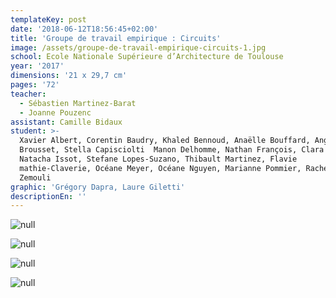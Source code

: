 ```yaml
---
templateKey: post
date: '2018-06-12T18:56:45+02:00'
title: 'Groupe de travail empirique : Circuits'
image: /assets/groupe-de-travail-empirique-circuits-1.jpg
school: Ecole Nationale Supérieure d’Architecture de Toulouse
year: '2017'
dimensions: '21 x 29,7 cm'
pages: '72'
teacher:
  - Sébastien Martinez-Barat
  - Joanne Pouzenc
assistant: Camille Bidaux
student: >-
  Xavier Albert, Corentin Baudry, Khaled Bennoud, Anaëlle Bouffard, Angélique
  Brousset, Stella Capisciolti  Manon Delhomme, Nathan François, Clara Guerin,
  Natacha Issot, Stefane Lopes-Suzano, Thibault Martinez, Flavie
  mathie-Claverie, Océane Meyer, Océane Nguyen, Marianne Pommier, Rached Mostefa
  Zemouli
graphic: 'Grégory Dapra, Laure Giletti'
descriptionEn: ''
---
```

![null](/assets/groupe-de-travail-empirique-circuits-3.jpg)

![null](/assets/groupe-de-travail-empirique-circuits-4.jpg)

![null](/assets/groupe-de-travail-empirique-circuits-5.jpg)

![null](/assets/groupe-de-travail-empirique-circuits-6.jpg)
